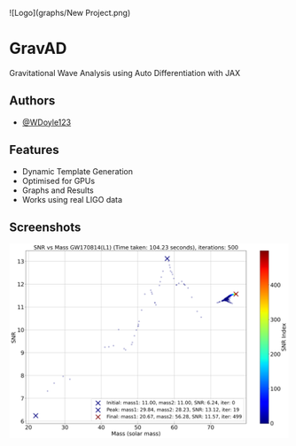 ![Logo](graphs/New Project.png)

# GravAD
Gravitational Wave Analysis using Auto Differentiation with JAX 


## Authors

- [@WDoyle123](https://github.com/WDoyle123)


## Features

- Dynamic Template Generation
- Optimised for GPUs
- Graphs and Results
- Works using real LIGO data


## Screenshots

![App Screenshot](graphs/SNR_vs_Combined_Mass_for_GW170814_L1_T_1.00_AR_0.990_MI_500_5.5_1.5_SEED1.png)

